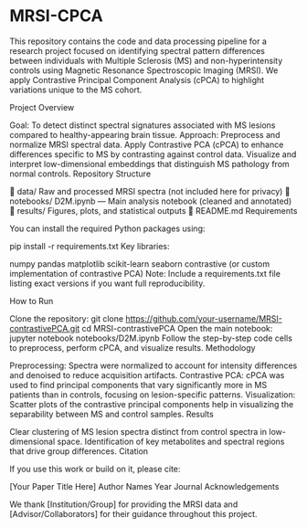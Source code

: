 # MRSI-CPCA
This repository contains the code and data processing pipeline for a research project focused on identifying spectral pattern differences between individuals with Multiple Sclerosis (MS) and non-hyperintensity controls using Magnetic Resonance Spectroscopic Imaging (MRSI). We apply Contrastive Principal Component Analysis (cPCA) to highlight variations unique to the MS cohort.

Project Overview

Goal:
To detect distinct spectral signatures associated with MS lesions compared to healthy-appearing brain tissue.
Approach:
Preprocess and normalize MRSI spectral data.
Apply Contrastive PCA (cPCA) to enhance differences specific to MS by contrasting against control data.
Visualize and interpret low-dimensional embeddings that distinguish MS pathology from normal controls.
Repository Structure

📁 data/
    Raw and processed MRSI spectra (not included here for privacy)
📁 notebooks/
    D2M.ipynb — Main analysis notebook (cleaned and annotated)
📁 results/
    Figures, plots, and statistical outputs
📄 README.md
Requirements

You can install the required Python packages using:

pip install -r requirements.txt
Key libraries:

numpy
pandas
matplotlib
scikit-learn
seaborn
contrastive (or custom implementation of contrastive PCA)
Note: Include a requirements.txt file listing exact versions if you want full reproducibility.

How to Run

Clone the repository:
git clone https://github.com/your-username/MRSI-contrastivePCA.git
cd MRSI-contrastivePCA
Open the main notebook:
jupyter notebook notebooks/D2M.ipynb
Follow the step-by-step code cells to preprocess, perform cPCA, and visualize results.
Methodology

Preprocessing:
Spectra were normalized to account for intensity differences and denoised to reduce acquisition artifacts.
Contrastive PCA:
cPCA was used to find principal components that vary significantly more in MS patients than in controls, focusing on lesion-specific patterns.
Visualization:
Scatter plots of the contrastive principal components help in visualizing the separability between MS and control samples.
Results

Clear clustering of MS lesion spectra distinct from control spectra in low-dimensional space.
Identification of key metabolites and spectral regions that drive group differences.
Citation

If you use this work or build on it, please cite:

[Your Paper Title Here]
Author Names
Year
Journal
Acknowledgements

We thank [Institution/Group] for providing the MRSI data and [Advisor/Collaborators] for their guidance throughout this project.
